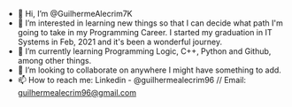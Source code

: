 - 👋 Hi, I’m @GuilhermeAlecrim7K
- 👀 I’m interested in learning new things so that I can decide what path I'm going to take in my Programming Career. I started my graduation in IT Systems in Feb, 2021 and it's
      been a wonderful journey. 
- 🌱 I’m currently learning Programming Logic, C++, Python and Github, among other things.
- 💞️ I’m looking to collaborate on anywhere I might have something to add.
- 📫 How to reach me: Linkedin - @guilhermealecrim96 // Email: guilhermealecrim96@gmail.com

<!---
GuilhermeAlecrim7K/GuilhermeAlecrim7K is a ✨ special ✨ repository because its `README.md` (this file) appears on your GitHub profile.
You can click the Preview link to take a look at your changes.
--->

